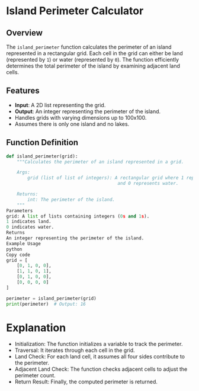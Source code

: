 # Island Perimeter Calculator

## Overview

The `island_perimeter` function calculates the perimeter of an island represented in a rectangular grid. Each cell in the grid can either be land (represented by `1`) or water (represented by `0`). The function efficiently determines the total perimeter of the island by examining adjacent land cells.

## Features

- **Input**: A 2D list representing the grid.
- **Output**: An integer representing the perimeter of the island.
- Handles grids with varying dimensions up to 100x100.
- Assumes there is only one island and no lakes.

## Function Definition

```python
def island_perimeter(grid):
    """Calculates the perimeter of an island represented in a grid.

    Args:
        grid (list of list of integers): A rectangular grid where 1 represents land
                                          and 0 represents water.

    Returns:
        int: The perimeter of the island.
    """
Parameters
grid: A list of lists containing integers (0s and 1s).
1 indicates land.
0 indicates water.
Returns
An integer representing the perimeter of the island.
Example Usage
python
Copy code
grid = [
    [0, 1, 0, 0],
    [1, 1, 0, 1],
    [0, 1, 0, 0],
    [0, 0, 0, 0]
]
```
```python 
perimeter = island_perimeter(grid)
print(perimeter)  # Output: 16
```

# Explanation
- Initialization: The function initializes a variable to track the perimeter.
- Traversal: It iterates through each cell in the grid.
- Land Check: For each land cell, it assumes all four sides contribute to the perimeter.
- Adjacent Land Check: The function checks adjacent cells to adjust the perimeter count.
- Return Result: Finally, the computed perimeter is returned.
